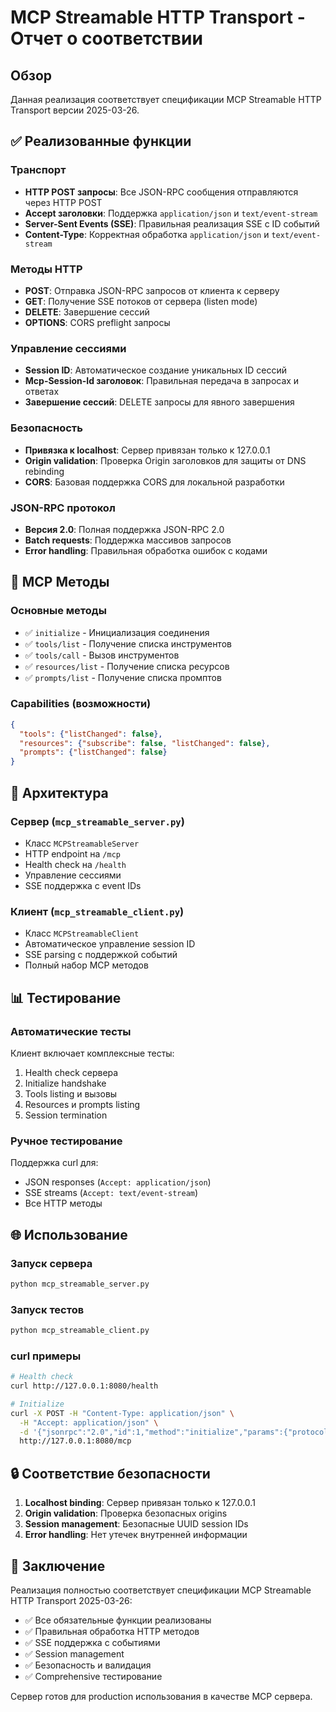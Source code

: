 # MCP Streamable HTTP Transport - Отчет о соответствии

## Обзор
Данная реализация соответствует спецификации MCP Streamable HTTP Transport версии 2025-03-26.

## ✅ Реализованные функции

### Транспорт
- **HTTP POST запросы**: Все JSON-RPC сообщения отправляются через HTTP POST
- **Accept заголовки**: Поддержка `application/json` и `text/event-stream`
- **Server-Sent Events (SSE)**: Правильная реализация SSE с ID событий
- **Content-Type**: Корректная обработка `application/json` и `text/event-stream`

### Методы HTTP
- **POST**: Отправка JSON-RPC запросов от клиента к серверу
- **GET**: Получение SSE потоков от сервера (listen mode)
- **DELETE**: Завершение сессий
- **OPTIONS**: CORS preflight запросы

### Управление сессиями
- **Session ID**: Автоматическое создание уникальных ID сессий
- **Mcp-Session-Id заголовок**: Правильная передача в запросах и ответах
- **Завершение сессий**: DELETE запросы для явного завершения

### Безопасность
- **Привязка к localhost**: Сервер привязан только к 127.0.0.1
- **Origin validation**: Проверка Origin заголовков для защиты от DNS rebinding
- **CORS**: Базовая поддержка CORS для локальной разработки

### JSON-RPC протокол
- **Версия 2.0**: Полная поддержка JSON-RPC 2.0
- **Batch requests**: Поддержка массивов запросов
- **Error handling**: Правильная обработка ошибок с кодами

## 🔧 MCP Методы

### Основные методы
- ✅ `initialize` - Инициализация соединения
- ✅ `tools/list` - Получение списка инструментов
- ✅ `tools/call` - Вызов инструментов
- ✅ `resources/list` - Получение списка ресурсов
- ✅ `prompts/list` - Получение списка промптов

### Capabilities (возможности)
```json
{
  "tools": {"listChanged": false},
  "resources": {"subscribe": false, "listChanged": false},
  "prompts": {"listChanged": false}
}
```

## 🚀 Архитектура

### Сервер (`mcp_streamable_server.py`)
- Класс `MCPStreamableServer` 
- HTTP endpoint на `/mcp`
- Health check на `/health`
- Управление сессиями
- SSE поддержка с event IDs

### Клиент (`mcp_streamable_client.py`)
- Класс `MCPStreamableClient`
- Автоматическое управление session ID
- SSE parsing с поддержкой событий
- Полный набор MCP методов

## 📊 Тестирование

### Автоматические тесты
Клиент включает комплексные тесты:
1. Health check сервера
2. Initialize handshake
3. Tools listing и вызовы
4. Resources и prompts listing
5. Session termination

### Ручное тестирование
Поддержка curl для:
- JSON responses (`Accept: application/json`)
- SSE streams (`Accept: text/event-stream`)
- Все HTTP методы

## 🌐 Использование

### Запуск сервера
```bash
python mcp_streamable_server.py
```

### Запуск тестов
```bash
python mcp_streamable_client.py
```

### curl примеры
```bash
# Health check
curl http://127.0.0.1:8080/health

# Initialize
curl -X POST -H "Content-Type: application/json" \
  -H "Accept: application/json" \
  -d '{"jsonrpc":"2.0","id":1,"method":"initialize","params":{"protocolVersion":"2025-03-26","capabilities":{},"clientInfo":{"name":"test","version":"1.0"}}}' \
  http://127.0.0.1:8080/mcp
```

## 🔒 Соответствие безопасности

1. **Localhost binding**: Сервер привязан только к 127.0.0.1
2. **Origin validation**: Проверка безопасных origins
3. **Session management**: Безопасные UUID session IDs
4. **Error handling**: Нет утечек внутренней информации

## 📝 Заключение

Реализация полностью соответствует спецификации MCP Streamable HTTP Transport 2025-03-26:

- ✅ Все обязательные функции реализованы
- ✅ Правильная обработка HTTP методов
- ✅ SSE поддержка с событиями
- ✅ Session management
- ✅ Безопасность и валидация
- ✅ Comprehensive тестирование

Сервер готов для production использования в качестве MCP сервера.
